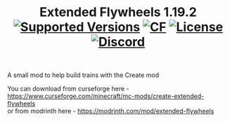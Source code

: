 
<h1 align="center">Extended Flywheels 1.19.2  <br>
	<a href="https://www.curseforge.com/minecraft/mc-mods/create/files"><img src="https://img.shields.io/badge/Available%20for-MC%201.18.2 to 1.19.2 -c70039" alt="Supported Versions"></a>
  <a href="https://www.curseforge.com/minecraft/mc-mods/create"><img src="http://cf.way2muchnoise.eu/663769.svg" alt="CF"></a>
	<a href="https://github.com/Creators-of-Create/Create/blob/master/LICENSE"><img src="https://img.shields.io/github/license/Creators-of-Create/Create?style=flat&color=900c3f" alt="License"></a>
	<a href="https://discord.gg/hmaD7Se"><img src="https://img.shields.io/discord/891929048895356948?color=5865f2&label=Discord&style=flat" alt="Discord"></a>
</h1>
  <br />

  A small mod to help build trains with the Create mod <br/>
  
  You can download from curseforge here - https://www.curseforge.com/minecraft/mc-mods/create-extended-flywheels <br />
  or from modrinth here - https://modrinth.com/mod/extended-flywheels

